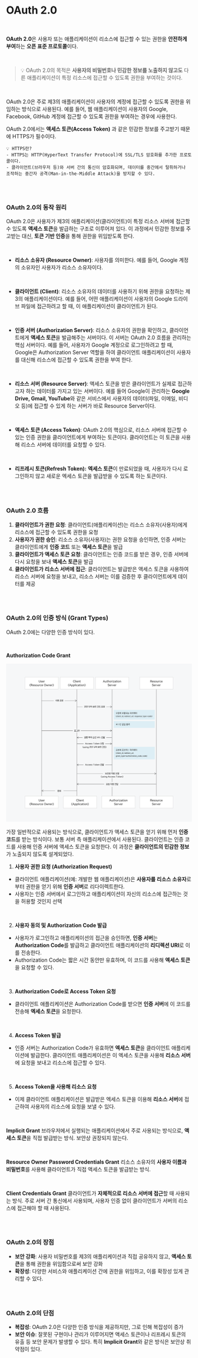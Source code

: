 # OAuth 2.0

<br>

**OAuth 2.0**은 사용자 또는 애플리케이션이 리소스에 접근할 수 있는 권한을 **안전하게 부여**하는 **오픈 표준 프로토콜**이다. 

<br>

> 💡 OAuth 2.0의 목적은 **사용자의 비밀번호나 민감한 정보를 노출하지 않고도** 다른 애플리케이션이 특정 리소스에 접근할 수 있도록 권한을 부여하는 것이다.


<br>

OAuth 2.0은 주로 제3의 애플리케이션이 사용자의 계정에 접근할 수 있도록 권한을 위임하는 방식으로 사용된다. 예를 들어, 웹 애플리케이션이 사용자의 Google, Facebook, GitHub 계정에 접근할 수 있도록 권한을 부여하는 경우에 사용한다.

OAuth 2.0에서는 **액세스 토큰(Access Token)** 과 같은 민감한 정보를 주고받기 때문에 HTTPS가 필수이다. 




```
💡 HTTPS란?
- HTTPS는 HTTP(HyperText Transfer Protocol)에 SSL/TLS 암호화를 추가한 프로토콜이다.
- 클라이언트(브라우저 등)와 서버 간의 통신이 암호화되며, 데이터를 중간에서 탈취하거나 조작하는 중간자 공격(Man-in-the-Middle Attack)을 방지할 수 있다.
```

<br><br>

### **OAuth 2.0의 동작 원리**

OAuth 2.0은 사용자가 제3의 애플리케이션(클라이언트)이 특정 리소스 서버에 접근할 수 있도록 **액세스 토큰**을 발급하는 구조로 이루어져 있다. 이 과정에서 민감한 정보를 주고받는 대신, **토큰 기반 인증**을 통해 권한을 위임받도록 한다.

<br>

- **리소스 소유자 (Resource Owner)**:
사용자를 의미한다. 예를 들어, Google 계정의 소유자인 사용자가 리소스 소유자이다.

<br>

- **클라이언트 (Client)**:
리소스 소유자의 데이터를 사용하기 위해 권한을 요청하는 제3의 애플리케이션이다. 예를 들어, 어떤 애플리케이션이 사용자의 Google 드라이브 파일에 접근하려고 할 때, 이 애플리케이션이 클라이언트가 된다.

<br>

- **인증 서버 (Authorization Server)**:
리소스 소유자의 권한을 확인하고, 클라이언트에게 **액세스 토큰**을 발급해주는 서버이다. 이 서버는 OAuth 2.0 흐름을 관리하는 핵심 서버이다. 예를 들어, 사용자가 Google 계정으로 로그인하려고 할 때, Google은 Authorization Server 역할을 하여 클라이언트 애플리케이션이 사용자를 대신해 리소스에 접근할 수 있도록 권한을 부여 한다.

<br>

- **리소스 서버 (Resource Server)**:
액세스 토큰을 받은 클라이언트가 실제로 접근하고자 하는 데이터를 가지고 있는 서버이다. 예를 들어 Google이 관리하는 **Google Drive, Gmail, YouTube**와 같은 서비스에서 사용자의 데이터(파일, 이메일, 비디오 등)에 접근할 수 있게 하는 서버가 바로 Resource Server이다.

<br>

- **액세스 토큰 (Access Token)**:
OAuth 2.0의 핵심으로, 리소스 서버에 접근할 수 있는 인증 권한을 클라이언트에게 부여하는 토큰이다. 클라이언트는 이 토큰을 사용해 리소스 서버에 데이터를 요청할 수 있다.

<br>

- **리프레시 토큰(Refresh Token):**
**엑세스 토큰**이 만료되었을 때, 사용자가 다시 로그인하지 않고 새로운 엑세스 토큰을 발급받을 수 있도록 하는 토큰이다.

<br><br>

### **OAuth 2.0 흐름**

1. **클라이언트가 권한 요청**: 클라이언트(애플리케이션)는 리소스 소유자(사용자)에게 리소스에 접근할 수 있도록 권한을 요청
2. **사용자가 권한 승인**: 리소스 소유자(사용자)는 권한 요청을 승인하면, 인증 서버는 클라이언트에게 **인증 코드** 또는 **액세스 토큰**을 발급
3. **클라이언트가 액세스 토큰 요청**: 클라이언트는 인증 코드를 받은 경우, 인증 서버에 다시 요청을 보내 **액세스 토큰**을 발급
4. **클라이언트가 리소스 서버에 접근**: 클라이언트는 발급받은 액세스 토큰을 사용하여 리소스 서버에 요청을 보내고, 리소스 서버는 이를 검증한 후 클라이언트에게 데이터를 제공

<br><br>

### **OAuth 2.0의 인증 방식 (Grant Types)**

OAuth 2.0에는 다양한 인증 방식이 있다.

<br>

**Authorization Code Grant**

![image.png](/Web/img/OAuth2.png)

가장 일반적으로 사용되는 방식으로, 클라이언트가 액세스 토큰을 얻기 위해 먼저 **인증 코드**를 받는 방식이다. 보통 서버 측 애플리케이션에서 사용된다. 클라이언트는 인증 코드를 사용해 인증 서버에 액세스 토큰을 요청한다. 이 과정은 **클라이언트의 민감한 정보**가 노출되지 않도록 설계되었다.

1. **사용자 권한 요청 (Authorization Request)**
- 클라이언트 애플리케이션(예: 개발한 웹 애플리케이션)은 **사용자를 리소스 소유자**로부터 권한을 얻기 위해 **인증 서버**로 리다이렉트한다.
- 사용자는 인증 서버에서 로그인하고 애플리케이션이 자신의 리소스에 접근하는 것을 허용할 것인지 선택

<br>

2. **사용자 동의 및 Authorization Code 발급**
- 사용자가 로그인하고 애플리케이션의 접근을 승인하면, **인증 서버**는 **Authorization Code**를 발급하고 클라이언트 애플리케이션의 **리디렉션 URI**로 이를 전송한다.
- Authorization Code는 짧은 시간 동안만 유효하며, 이 코드를 사용해 **엑세스 토큰**을 요청할 수 있다.

<br>

3. **Authorization Code로 Access Token 요청**
- 클라이언트 애플리케이션은 Authorization Code를 받으면 **인증 서버**에 이 코드를 전송해 **엑세스 토큰**을 요청한다.

<br>

4. **Access Token 발급**
- 인증 서버는 Authorization Code가 유효하면 **엑세스 토큰**을 클라이언트 애플리케이션에 발급한다. 클라이언트 애플리케이션은 이 엑세스 토큰을 사용해 **리소스 서버**에 요청을 보내고 리소스에 접근할 수 있다.

<br>

5. **Access Token을 사용해 리소스 요청**
- 이제 클라이언트 애플리케이션은 발급받은 엑세스 토큰을 이용해 **리소스 서버**에 접근하여 사용자의 리소스에 요청을 보낼 수 있다.

<br>

**Implicit Grant**
브라우저에서 실행되는 애플리케이션에서 주로 사용되는 방식으로, **액세스 토큰**을 직접 발급받는 방식.  보안상 권장되지 않는다.

<br>

**Resource Owner Password Credentials Grant**
리소스 소유자의 **사용자 이름과 비밀번호**를 사용해 클라이언트가 직접 액세스 토큰을 발급받는 방식. 

<br>

**Client Credentials Grant**
클라이언트가 **자체적으로 리소스 서버에 접근**할 때 사용되는 방식. 주로 서버 간 통신에서 사용되며, 사용자 인증 없이 클라이언트가 서버의 리소스에 접근해야 할 때 사용된다.

<br><br>

### **OAuth 2.0의 장점**

- **보안 강화**: 사용자 비밀번호를 제3의 애플리케이션과 직접 공유하지 않고, **액세스 토큰**을 통해 권한을 위임함으로써 보안 강화
- **확장성**: 다양한 서비스와 애플리케이션 간에 권한을 위임하고, 이를 확장성 있게 관리할 수 있다.

<br><br>

### **OAuth 2.0의 단점**

- **복잡성**: OAuth 2.0은 다양한 인증 방식을 제공하지만, 그로 인해 복잡성이 증가
- **보안 이슈**: 잘못된 구현이나 관리가 이루어지면 액세스 토큰이나 리프레시 토큰의 유출 등 보안 문제가 발생할 수 있다. 특히 **Implicit Grant**와 같은 방식은 보안상 취약점이 있다.